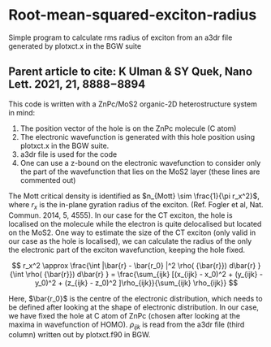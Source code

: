 # Root-mean-squared-exciton-radius
Simple program to calculate rms radius of exciton from  an a3dr file generated by plotxct.x in the BGW suite

Parent article to cite: K Ulman & SY Quek, Nano Lett. 2021, 21, 8888−8894 
-----------------------------------------------------------------------------------------------------------------

This code is written with a ZnPc/MoS2 organic-2D heterostructure system in mind:
 1. The position vector of the hole is on the ZnPc molecule (C atom)
 2. The electronic wavefunction is generated with this hole position using plotxct.x in the BGW suite.
 3. a3dr file is used for the code 
 4. One can use a z-bound on the electronic wavefunction to consider only the part of the wavefunction that lies 
    on the MoS2 layer (these lines are commented out)

The Mott critical density is identified as $n_{Mott} \sim \frac{1}{\pi r_x^2}$, where $r_x$ is the in-plane gyration radius of the exciton. (Ref. Fogler et al, Nat. Commun. 2014, 5, 4555). 
In our case for the CT exciton, the hole is localised on the molecule while the electron is quite delocalised but located on the MoS2. 
One way to estimate the size of the CT exciton (only valid in our case as the hole is localised), 
we can calculate the radius of the only the electronic part of the exciton wavefunction, keeping the hole fixed.

$$ r_x^2 \approx \frac{\int |\bar{r} - \bar{r_0} |^2 \rho( {\bar{r}}) d\bar{r} } {\int \rho( {\bar{r}}) d\bar{r} } = \frac{\sum_{ijk} [(x_{ijk} - x_0)^2 + (y_{ijk} - y_0)^2 + (z_{ijk} - z_0)^2 ]\rho_{ijk}}{\sum_{ijk} \rho_{ijk}} $$

Here, $\bar{r_0}$ is the centre of the electronic distribution, which needs to be defined after looking at the shape of electronic distribution.
In our case, we have fixed the hole at C atom of ZnPc (chosen after looking at the maxima in wavefunction of HOMO). 
$\rho_{ijk}$ is read from the a3dr file (third column) written out by plotxct.f90 in BGW. 
